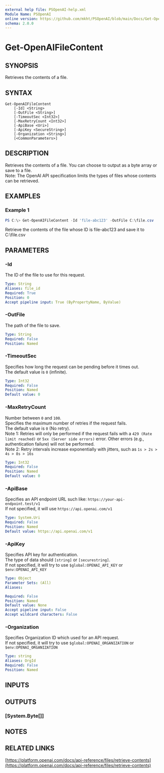 ```yaml
---
external help file: PSOpenAI-help.xml
Module Name: PSOpenAI
online version: https://github.com/mkht/PSOpenAI/blob/main/Docs/Get-OpenAIFileContent.md
schema: 2.0.0
---
```


# Get-OpenAIFileContent

## SYNOPSIS
Retrieves the contents of a file.

## SYNTAX

```
Get-OpenAIFileContent
    [-Id] <String>
    [-OutFile <String>]
    [-TimeoutSec <Int32>]
    [-MaxRetryCount <Int32>]
    [-ApiBase <Uri>]
    [-ApiKey <SecureString>]
    [-Organization <String>]
    [<CommonParameters>]
```

## DESCRIPTION
Retrieves the contents of a file. You can choose to output as a byte array or save to a file.  
Note: The OpenAI API specification limits the types of files whose contents can be retrieved.

## EXAMPLES

### Example 1
```powershell
PS C:\> Get-OpenAIFileContent -Id 'file-abc123' -OutFile C:\file.csv
```

Retrieve the contents of the file whose ID is file-abc123 and save it to C:\file.csv

## PARAMETERS

### -Id
The ID of the file to use for this request.

```yaml
Type: String
Aliases: file_id
Required: True
Position: 0
Accept pipeline input: True (ByPropertyName, ByValue)
```

### -OutFile
The path of the file to save.

```yaml
Type: String
Required: False
Position: Named
```

### -TimeoutSec
Specifies how long the request can be pending before it times out.  
The default value is `0` (infinite).

```yaml
Type: Int32
Required: False
Position: Named
Default value: 0
```

### -MaxRetryCount
Number between `0` and `100`.  
Specifies the maximum number of retries if the request fails.  
The default value is `0` (No retry).  
Note 1: Retries will only be performed if the request fails with a `429 (Rate limit reached)` or `5xx (Server side errors)` error. Other errors (e.g., authentication failure) will not be performed.  
Note 2: Retry intervals increase exponentially with jitters, such as `1s > 2s > 4s > 8s > 16s`

```yaml
Type: Int32
Required: False
Position: Named
Default value: 0
```

### -ApiBase
Specifies an API endpoint URL such like: `https://your-api-endpoint.test/v1`  
If not specified, it will use `https://api.openai.com/v1`

```yaml
Type: System.Uri
Required: False
Position: Named
Default value: https://api.openai.com/v1
```

### -ApiKey
Specifies API key for authentication.  
The type of data should `[string]` or `[securestring]`.  
If not specified, it will try to use `$global:OPENAI_API_KEY` or `$env:OPENAI_API_KEY`

```yaml
Type: Object
Parameter Sets: (All)
Aliases:

Required: False
Position: Named
Default value: None
Accept pipeline input: False
Accept wildcard characters: False
```

### -Organization
Specifies Organization ID which used for an API request.  
If not specified, it will try to use `$global:OPENAI_ORGANIZATION` or `$env:OPENAI_ORGANIZATION`

```yaml
Type: string
Aliases: OrgId
Required: False
Position: Named
```

## INPUTS

## OUTPUTS

### [System.Byte[]]

## NOTES

## RELATED LINKS

[https://platform.openai.com/docs/api-reference/files/retrieve-contents](https://platform.openai.com/docs/api-reference/files/retrieve-contents)
